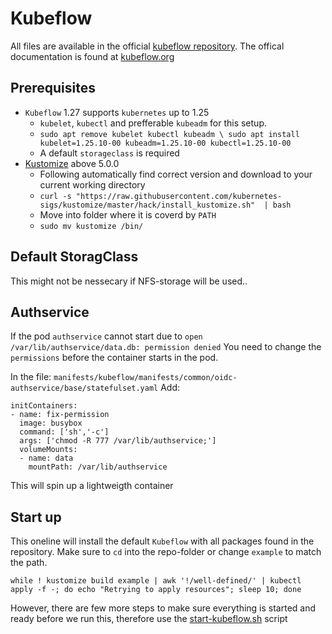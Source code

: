 # Kubeflow
All files are available in the official [kubeflow repository](https://github.com/kubeflow/manifests). The offical documentation is found at [kubeflow.org](https://www.kubeflow.org/)

## Prerequisites 
- `Kubeflow` 1.27 supports `kubernetes` up to 1.25
  - `kubelet`, `kubectl` and prefferable `kubeadm` for this setup.
  - `sudo apt remove kubelet kubectl kubeadm \ sudo apt install kubelet=1.25.10-00 kubeadm=1.25.10-00 kubectl=1.25.10-00`
  - A default `storageclass` is required
- [Kustomize](https://kubectl.docs.kubernetes.io/installation/kustomize/binaries/) above 5.0.0
  - Following automatically find correct version and download to your current working directory
  - `curl -s "https://raw.githubusercontent.com/kubernetes-sigs/kustomize/master/hack/install_kustomize.sh"  | bash`
  - Move into folder where it is coverd by `PATH`
  - `sudo mv kustomize /bin/`

## Default StoragClass
This might not be nessecary if NFS-storage will be used..

## Authservice
If the pod `authservice` cannot start due to `open /var/lib/authservice/data.db: permission denied`
You need to change the `permissions` before the container starts in the pod.

In the file: `manifests/kubeflow/manifests/common/oidc-authservice/base/statefulset.yaml`
Add:
```
initContainers:
- name: fix-permission
  image: busybox
  command: ['sh','-c']
  args: ['chmod -R 777 /var/lib/authservice;']
  volumeMounts:
  - name: data
    mountPath: /var/lib/authservice
```
This will spin up a lightweigth container 

## Start up

This oneline will install the default `Kubeflow` with all packages found in the repository. Make sure to `cd` into the repo-folder or change `example` to match the path.
```
while ! kustomize build example | awk '!/well-defined/' | kubectl apply -f -; do echo "Retrying to apply resources"; sleep 10; done
```
However, there are few more steps to make sure everything is started and ready before we run this, therefore use the [start-kubeflow.sh](../scripts/start-kubeflow.sh) script



